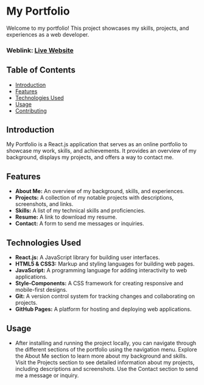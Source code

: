 # My Portfolio

Welcome to my portfolio! This project showcases my skills, projects, and experiences as a web developer. 

### Weblink: [Live Website](https://musthakeem98.github.io/MyPortfolio/)

## Table of Contents

- [Introduction](#introduction)
- [Features](#features)
- [Technologies Used](#technologies-used)
- [Usage](#usage)
- [Contributing](#contributing)

## Introduction

My Portfolio is a React.js application that serves as an online portfolio to showcase my work, skills, and achievements. It provides an overview of my background, displays my projects, and offers a way to contact me.

## Features

- **About Me:** An overview of my background, skills, and experiences.
- **Projects:** A collection of my notable projects with descriptions, screenshots, and links.
- **Skills:** A list of my technical skills and proficiencies.
- **Resume:** A link to download my resume.
- **Contact:** A form to send me messages or inquiries.


## Technologies Used

- **React.js:** A JavaScript library for building user interfaces.
- **HTML5 & CSS3:** Markup and styling languages for building web pages.
- **JavaScript:** A programming language for adding interactivity to web applications.
- **Style-Components:** A CSS framework for creating responsive and mobile-first designs.
- **Git:** A version control system for tracking changes and collaborating on projects.
- **GitHub Pages:** A platform for hosting and deploying web applications.

## Usage

- After installing and running the project locally, you can navigate through the different sections of the portfolio using the navigation menu. Explore the About Me section to learn more about my background and skills. Visit the Projects section to see detailed information about my projects, including descriptions and screenshots. Use the Contact section to send me a message or inquiry.

